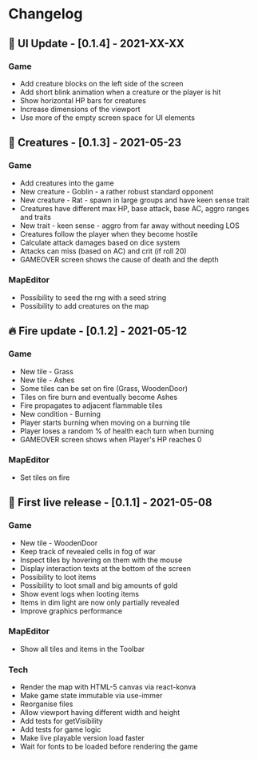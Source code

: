 # Changelog

## 🎨 **UI Update** - [0.1.4] - 2021-XX-XX

### Game

- Add creature blocks on the left side of the screen
- Add short blink animation when a creature or the player is hit
- Show horizontal HP bars for creatures
- Increase dimensions of the viewport
- Use more of the empty screen space for UI elements

## 👾 **Creatures** - [0.1.3] - 2021-05-23

### Game

- Add creatures into the game
- New creature - Goblin - a rather robust standard opponent
- New creature - Rat - spawn in large groups and have keen sense trait
- Creatures have different max HP, base attack, base AC, aggro ranges and traits
- New trait - keen sense - aggro from far away without needing LOS
- Creatures follow the player when they become hostile
- Calculate attack damages based on dice system
- Attacks can miss (based on AC) and crit (if roll 20)
- GAMEOVER screen shows the cause of death and the depth

### MapEditor

- Possibility to seed the rng with a seed string
- Possibility to add creatures on the map

## 🔥 **Fire update** - [0.1.2] - 2021-05-12

### Game

- New tile - Grass
- New tile - Ashes
- Some tiles can be set on fire (Grass, WoodenDoor)
- Tiles on fire burn and eventually become Ashes
- Fire propagates to adjacent flammable tiles
- New condition - Burning
- Player starts burning when moving on a burning tile
- Player loses a random % of health each turn when burning
- GAMEOVER screen shows when Player's HP reaches 0

### MapEditor

- Set tiles on fire

## 🚀 **First live release** - [0.1.1] - 2021-05-08

### Game

- New tile - WoodenDoor
- Keep track of revealed cells in fog of war
- Inspect tiles by hovering on them with the mouse
- Display interaction texts at the bottom of the screen
- Possibility to loot items
- Possibility to loot small and big amounts of gold
- Show event logs when looting items
- Items in dim light are now only partially revealed
- Improve graphics performance

### MapEditor

- Show all tiles and items in the Toolbar

### Tech

- Render the map with HTML-5 canvas via react-konva
- Make game state immutable via use-immer
- Reorganise files
- Allow viewport having different width and height
- Add tests for getVisibility
- Add tests for game logic
- Make live playable version load faster
- Wait for fonts to be loaded before rendering the game

